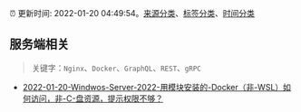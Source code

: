 :alarm_clock: 更新时间: 2022-01-20 04:49:54。[来源分类](../README.md)、[标签分类](../TAGS.md)、[时间分类](../TIMELINE.md)

## 服务端相关


> 关键字：`Nginx`、`Docker`、`GraphQL`、`REST`、`gRPC`



- [2022-01-20-Windwos-Server-2022-用模块安装的-Docker（非-WSL）如何访问，非-C-盘资源，提示权限不够？](https://www.v2ex.com/t/829430) 